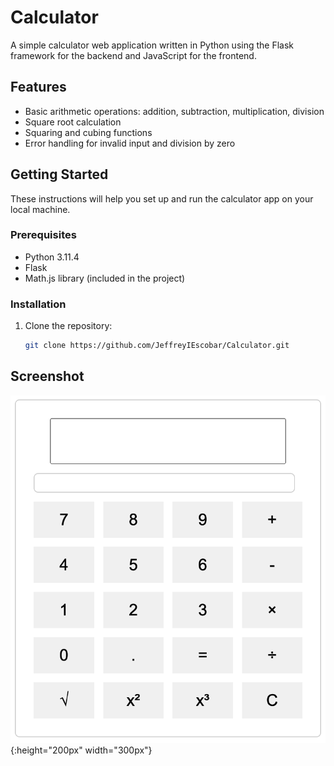 # Calculator

A simple calculator web application written in Python using the Flask framework for the backend and JavaScript for the frontend.

## Features

- Basic arithmetic operations: addition, subtraction, multiplication, division
- Square root calculation
- Squaring and cubing functions
- Error handling for invalid input and division by zero

## Getting Started

These instructions will help you set up and run the calculator app on your local machine.

### Prerequisites

- Python 3.11.4
- Flask
- Math.js library (included in the project)

### Installation

1. Clone the repository:

   ```bash
   git clone https://github.com/JeffreyIEscobar/Calculator.git
   ```

## Screenshot
![Calculator](/screenshot/calculator-screenshot.png){:height="200px" width="300px"}


   
